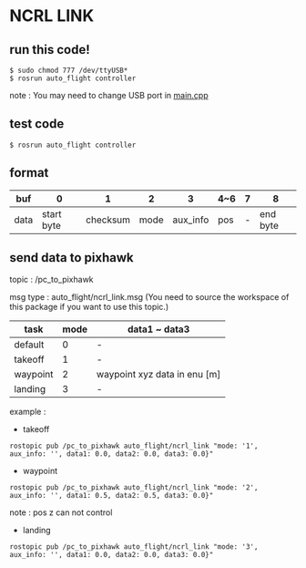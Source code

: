 # NCRL LINK

## run this code!

```bash=
$ sudo chmod 777 /dev/ttyUSB* 
$ rosrun auto_flight controller
```

note : You may need to change USB port in [main.cpp](src/main.cpp)

## test code
```bash=
$ rosrun auto_flight controller
```

## format 

buf|0| 1| 2| 3|4~6|7|8
---|---|---|---|--|--|--|-
data|start byte| checksum|mode |aux_info|pos|-|end byte

## send data to pixhawk 

topic : /pc_to_pixhawk 

msg type : auto_flight/ncrl_link.msg (You need to source the workspace of this package if you want to use this topic.)


task | mode | data1 ~ data3 |  
--|--|--
default | 0 | -
takeoff | 1 | -
waypoint | 2 |waypoint xyz data in enu [m]
landing | 3 | -


example :

- takeoff 

```bash=
rostopic pub /pc_to_pixhawk auto_flight/ncrl_link "mode: '1', aux_info: '', data1: 0.0, data2: 0.0, data3: 0.0}"
```

- waypoint 

```bash=
rostopic pub /pc_to_pixhawk auto_flight/ncrl_link "mode: '2', aux_info: '', data1: 0.5, data2: 0.5, data3: 0.0}"
```

note : pos z can not control

- landing 

```bash=
rostopic pub /pc_to_pixhawk auto_flight/ncrl_link "mode: '3', aux_info: '', data1: 0.0, data2: 0.0, data3: 0.0}"
```




